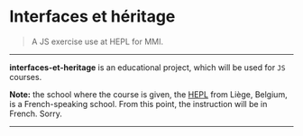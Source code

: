 # Interfaces et héritage

> A JS exercise use at HEPL for MMI.

* * *

**interfaces-et-heritage** is an educational project, which will be used for `JS` courses.

**Note:** the school where the course is given, the [HEPL](https://hepl.be) from Liège, Belgium, is a French-speaking school. From this point, the instruction will be in French. Sorry.

* * *



